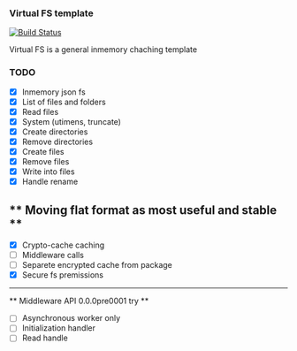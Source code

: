 ### Virtual FS template

[![Build Status](https://travis-ci.org/b37t1td/virtualfs-template.svg?branch=master)](https://travis-ci.org/b37t1td/virtualfs-template)


Virtual FS is a general inmemory chaching template


### TODO

  - [x] Inmemory json fs
  - [x] List of files and folders
  - [x] Read files
  - [x] System (utimens, truncate)
  - [x] Create directories
  - [x] Remove directories
  - [x] Create files
  - [x] Remove files
  - [x] Write into files
  - [x] Handle rename

  ** Moving flat format as most useful and stable **
------------------------------------

  - [x] Crypto-cache caching
  - [ ] Middleware calls 
  - [ ] Separete encrypted cache from package
  - [x] Secure fs premissions

------------------------------------
  ** Middleware API 0.0.0pre0001 try **

  - [ ] Asynchronous worker only
  - [ ] Initialization handler
  - [ ] Read handle
